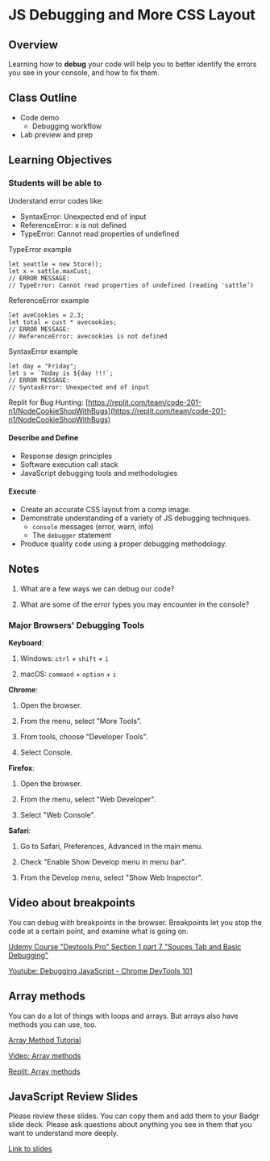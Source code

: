 # JS Debugging and More CSS Layout

## Overview

Learning how to **debug** your code will help you to better identify the errors you see in your console, and how to fix them.

## Class Outline

- Code demo
  - Debugging workflow
- Lab preview and prep

## Learning Objectives

### Students will be able to

Understand error codes like:

* SyntaxError: Unexpected end of input
* ReferenceError: x is not defined
* TypeError: Cannot read properties of undefined 

TypeError example

    let seattle = new Store();
    let x = sattle.maxCust;
    // ERROR MESSAGE:
    // TypeError: Cannot read properties of undefined (reading 'sattle’)

ReferenceError example

    let aveCookies = 2.3;
    let total = cust * avecookies;
    // ERROR MESSAGE:
    // ReferenceError: avecookies is not defined

SyntaxError example 

    let day = "Friday";
    let s = `Today is ${day !!!`;
    // ERROR MESSAGE:
    // SyntaxError: Unexpected end of input

Replit for Bug Hunting: [https://replit.com/team/code-201-n1/NodeCookieShopWithBugs](https://replit.com/team/code-201-n1/NodeCookieShopWithBugs)

#### Describe and Define

- Response design principles
- Software execution call stack
- JavaScript debugging tools and methodologies

#### Execute

- Create an accurate CSS layout from a comp image.
- Demonstrate understanding of a variety of JS debugging techniques.
  - `console` messages (error, warn, info)
  - The `debugger` statement
- Produce quality code using a proper debugging methodology.

## Notes

1. What are a few ways we can debug our code?

1. What are some of the error types you may encounter in the console?

### Major Browsers' Debugging Tools

**Keyboard**:

1. Windows: `ctrl` + `shift` + `i`

1. macOS: `command` + `option` + `i`

**Chrome**:

1. Open the browser.

1. From the menu, select "More Tools".

1. From tools, choose "Developer Tools".

1. Select Console.

**Firefox**:

1. Open the browser.

1. From the menu, select "Web Developer".

1. Select "Web Console".

**Safari**:

1. Go to Safari, Preferences, Advanced in the main menu.

1. Check "Enable Show Develop menu in menu bar".

1. From the Develop menu, select "Show Web Inspector".

## Video about breakpoints

You can debug with breakpoints in the browser. Breakpoints let you stop the code at a certain point, and examine what is going on.

[Udemy Course "Devtools Pro" Section 1 part 7 "Souces Tab and Basic Debugging"](https://www.udemy.com/course/devtools-2017-the-basics-of-chrome-developer-tools/learn/lecture/6871494#overview)

[Youtube: Debugging JavaScript - Chrome DevTools 101](https://www.youtube.com/watch?v=H0XScE08hy8)


## Array methods

You can do a lot of things with loops and arrays. But arrays also have methods you can use, too.

[Array Method Tutorial](https://javascript.info/array-methods)

[Video: Array methods](https://www.youtube.com/watch?v=HOc49cbm-68)

[Replit: Array methods](https://replit.com/team/code-201-n1/Array-Methods-1)


## JavaScript Review Slides

Please review these slides. You can copy them and add them to your Badgr slide deck. Please ask questions about anything you see in them that you want to understand more deeply.

[Link to slides](https://docs.google.com/presentation/d/17bU73pZre745DzZzZW7IzfX5NTjte0YwC-ESUcOjOuA/edit?usp=sharing)